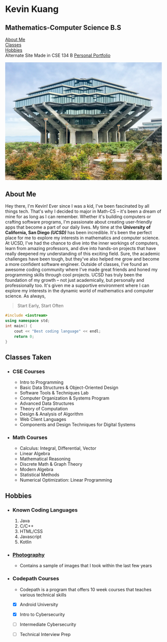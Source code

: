 # Kevin Kuang 
## Mathematics-Computer Science B.S 
[About Me](#about-me)  
[Classes](#classes-taken)  
[Hobbies](#hobbies)  
Alternate Site Made in CSE 134 B [Personal Portfolio](https://musical-figolla-6481b5.netlify.app/)

![Geisel Library](/images/Geisel.jpg)

## About Me
Hey there, I'm Kevin! Ever since I was a kid, I've been fascinated by all things tech. That's why I decided to major in Math-CS – it's been a dream of mine for as long as I can remember. Whether it's building computers or crafting software programs, I'm passionate about creating user-friendly apps that become a part of our daily lives. My time at the __University of California, San Diego *(UCSD)*__ has been incredible. It's been the perfect place for me to explore my interests in mathematics and computer science. At UCSD, I've had the chance to dive into the inner workings of computers, learn from amazing professors, and dive into hands-on projects that have really deepened my understanding of this exciting field. Sure, the academic challenges have been tough, but they've also helped me grow and become a more confident software engineer. Outside of classes, I've found an awesome coding community where I've made great friends and honed my programming skills through cool projects. UCSD has truly been the foundation of my growth – not just academically, but personally and professionally too. It's given me a supportive environment where I can explore my interests in the dynamic world of mathematics and computer science. As always,
> Start Early, Start Often  
 
```cpp
#include <iostream>
using namespace std;
int main() {
    cout << "Best coding language" << endl;
    return 0;
}
```

## Classes Taken
- ### CSE Courses
  - Intro to Programming
  - Basic Data Structures & Object-Oriented Design
  - Software Tools & Techniques Lab
  - Computer Organization & Systems Program
  - Advanced Data Structures
  - Theory of Computation
  - Design & Analysis of Algorithm
  - Web Client Languages
  - Components and Design Techniques for Digital Systems
- ### Math Courses
  - Calculus: Integral, Differential, Vector
  - Linear Algebra
  - Mathematical Reasoning
  - Discrete Math & Graph Theory
  - Modern Algebra
  - Statistical Methods
  - Numerical Optimization: Linear Programming

## Hobbies
- ### Known Coding Languages
   1. Java
   2. C/C++
   3. HTML/CSS
   4. Javascript
   5. Kotlin
- ### [Photography](photos.md)
  - Contains a sample of images that I took within the last few years
- ### Codepath Courses
  - Codepath is a program that offers 10 week courses that teaches various technical skills
  - [x] Android University
  - [x] Intro to Cybersecurity
  - [ ] Intermediate Cybersecurity
  - [ ] Technical Interview Prep

